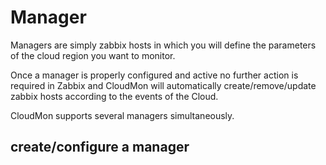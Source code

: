 # Manager

Managers are simply zabbix hosts in which you will define the parameters of the cloud region you want to monitor.

Once a manager is properly configured and active no further action is required in Zabbix and CloudMon will automatically create/remove/update zabbix hosts according to the events of the Cloud.

CloudMon supports several managers simultaneously.

## create/configure a manager

